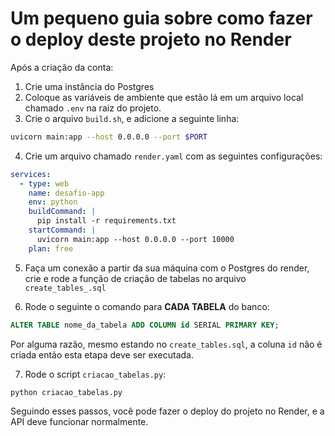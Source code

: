 # Um pequeno guia sobre como fazer o deploy deste projeto no Render

Após a criação da conta:

1. Crie uma instância do Postgres 
2. Coloque as variáveis de ambiente que estão lá em um arquivo local chamado ```.env``` na raiz do projeto.
3. Crie o arquivo ```build.sh```, e adicione a seguinte linha: 
```bash
uvicorn main:app --host 0.0.0.0 --port $PORT 
``` 
4. Crie um arquivo chamado ```render.yaml``` com as seguintes configurações:
```yaml
services:
  - type: web
    name: desafio-app
    env: python
    buildCommand: |
      pip install -r requirements.txt
    startCommand: |
      uvicorn main:app --host 0.0.0.0 --port 10000
    plan: free
```
5. Faça um conexão a partir da sua máquina com o Postgres do render, crie e rode a função de criação de tabelas no arquivo ```create_tables_.sql```

6. Rode o seguinte o comando para **CADA TABELA** do banco:

```sql
ALTER TABLE nome_da_tabela ADD COLUMN id SERIAL PRIMARY KEY;
```
Por alguma razão, mesmo estando no ```create_tables.sql```, a coluna ```id``` não é criada então esta etapa deve ser executada.

7. Rode o script ```criacao_tabelas.py```:

```bash
python criacao_tabelas.py
```

Seguindo esses passos, você pode fazer o deploy do projeto no Render, e a API deve funcionar normalmente.